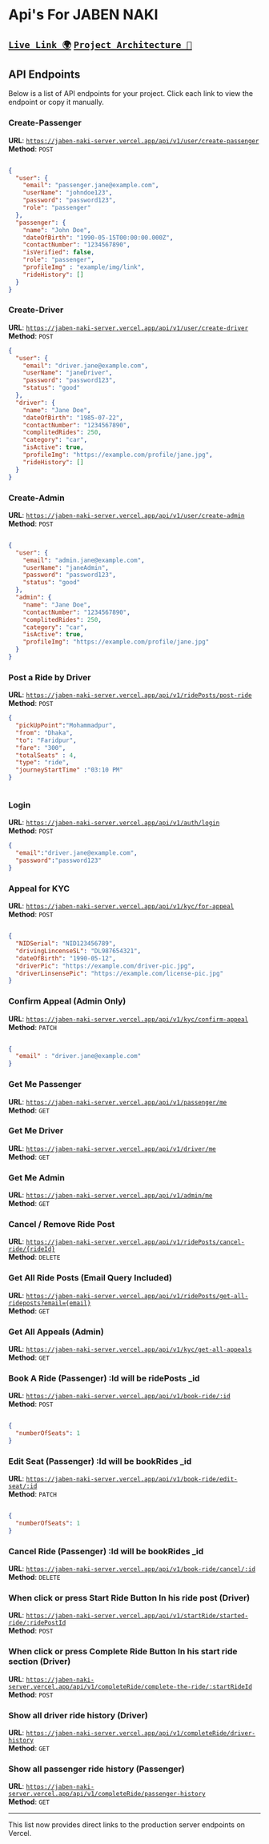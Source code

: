

# Api's For JABEN NAKI 

## [`Live Link 🌍`](https://jaben-naki-server.vercel.app/) [`Project Architecture 📍`](https://www.figma.com/board/Legdx54d7O2mI4pHxWFZKA/Jaben-naki-thesis-Project?t=0Yau3f8ZJy6ig6Ej-0) 


## API Endpoints

Below is a list of API endpoints for your project. Click each link to view the endpoint or copy it manually.

### Create-Passenger
**URL**: [`https://jaben-naki-server.vercel.app/api/v1/user/create-passenger`](https://jaben-naki-server.vercel.app/api/v1/user/create-passenger)  
**Method**: `POST`

```json 

{
  "user": {
    "email": "passenger.jane@example.com",
    "userName": "johndoe123",
    "password": "password123",
    "role": "passenger"
  },
  "passenger": {
    "name": "John Doe",
    "dateOfBirth": "1990-05-15T00:00:00.000Z",
    "contactNumber": "1234567890",
    "isVerified": false,
    "role": "passenger",
    "profileImg" : "example/img/link",
    "rideHistory": []
  }
}

```


### Create-Driver
**URL**: [`https://jaben-naki-server.vercel.app/api/v1/user/create-driver`](https://jaben-naki-server.vercel.app/api/v1/user/create-driver)  
**Method**: `POST`

```json 
{
  "user": {
    "email": "driver.jane@example.com",
    "userName": "janeDriver",
    "password": "password123",
    "status": "good"
  },
  "driver": {
    "name": "Jane Doe",
    "dateOfBirth": "1985-07-22",
    "contactNumber": "1234567890",
    "complitedRides": 250,
    "category": "car",
    "isActive": true,
    "profileImg": "https://example.com/profile/jane.jpg",
    "rideHistory": []
  }
}

```



### Create-Admin
**URL**: [`https://jaben-naki-server.vercel.app/api/v1/user/create-admin`](https://jaben-naki-server.vercel.app/api/v1/user/create-admin)  
**Method**: `POST`

```json 

{
  "user": {
    "email": "admin.jane@example.com",
    "userName": "janeAdmin",
    "password": "password123",
    "status": "good"
  },
  "admin": {
    "name": "Jane Doe",
    "contactNumber": "1234567890",
    "complitedRides": 250,
    "category": "car",
    "isActive": true,
    "profileImg": "https://example.com/profile/jane.jpg"
  }
}

```


### Post a Ride by Driver
**URL**: [`https://jaben-naki-server.vercel.app/api/v1/ridePosts/post-ride`](https://jaben-naki-server.vercel.app/api/v1/ridePosts/post-ride)  
**Method**: `POST`


```json
{
  "pickUpPoint":"Mohammadpur",
  "from": "Dhaka",
  "to": "Faridpur",
  "fare": "300",
  "totalSeats" : 4,
  "type": "ride",
  "journeyStartTime" :"03:10 PM"
}



```

### Login
**URL**: [`https://jaben-naki-server.vercel.app/api/v1/auth/login`](https://jaben-naki-server.vercel.app/api/v1/auth/login)  
**Method**: `POST`

```json
{
  "email":"driver.jane@example.com",
  "password":"password123"
}

```


### Appeal for KYC
**URL**: [`https://jaben-naki-server.vercel.app/api/v1/kyc/for-appeal`](https://jaben-naki-server.vercel.app/api/v1/kyc/for-appeal)  
**Method**: `POST`

```json 

{
  "NIDSerial": "NID123456789",
  "drivingLincenseSL": "DL987654321",
  "dateOfBirth": "1990-05-12",
  "driverPic": "https://example.com/driver-pic.jpg",
  "driverLinsensePic": "https://example.com/license-pic.jpg"
}

```


### Confirm Appeal (Admin Only)
**URL**: [`https://jaben-naki-server.vercel.app/api/v1/kyc/confirm-appeal`](https://jaben-naki-server.vercel.app/api/v1/kyc/confirm-appeal)  
**Method**: `PATCH`

```json 

{
  "email" : "driver.jane@example.com"
}

```

### Get Me Passenger
**URL**: [`https://jaben-naki-server.vercel.app/api/v1/passenger/me`](https://jaben-naki-server.vercel.app/api/v1/passenger/me)  
**Method**: `GET`

### Get Me Driver
**URL**: [`https://jaben-naki-server.vercel.app/api/v1/driver/me`](https://jaben-naki-server.vercel.app/api/v1/driver/me)  
**Method**: `GET`

### Get Me Admin
**URL**: [`https://jaben-naki-server.vercel.app/api/v1/admin/me`](https://jaben-naki-server.vercel.app/api/v1/admin/me)  
**Method**: `GET`

### Cancel / Remove Ride Post
**URL**: [`https://jaben-naki-server.vercel.app/api/v1/ridePosts/cancel-ride/{rideId}`](https://jaben-naki-server.vercel.app/api/v1/ridePosts/cancel-ride/671b3cbf6a71664d7498a57b)  
**Method**: `DELETE`

### Get All Ride Posts (Email Query Included)
**URL**: [`https://jaben-naki-server.vercel.app/api/v1/ridePosts/get-all-rideposts?email={email}`](https://jaben-naki-server.vercel.app/api/v1/ridePosts/get-all-rideposts?email=driver.jane@example.com)  
**Method**: `GET`

### Get All Appeals (Admin)
**URL**: [`https://jaben-naki-server.vercel.app/api/v1/kyc/get-all-appeals`](https://jaben-naki-server.vercel.app/api/v1/kyc/get-all-appeals)  
**Method**: `GET`

### Book A Ride (Passenger) :Id will be ridePosts _id
**URL**: [`https://jaben-naki-server.vercel.app/api/v1/book-ride/:id`](https://jaben-naki-server.vercel.app/api/v1/book-ride/:id)  
**Method**: `POST`

```json 

{
  "numberOfSeats": 1
}

```

### Edit Seat (Passenger) :Id will be bookRides  _id
**URL**: [`https://jaben-naki-server.vercel.app/api/v1/book-ride/edit-seat/:id`](https://jaben-naki-server.vercel.app/api/v1/book-ride/edit-seat/:id)  
**Method**: `PATCH`

```json 

{
  "numberOfSeats": 1
}

```

### Cancel Ride (Passenger) :Id will be bookRides  _id  
**URL**: [`https://jaben-naki-server.vercel.app/api/v1/book-ride/cancel/:id`](https://jaben-naki-server.vercel.app/api/v1/book-ride/cancel/:id)  
**Method**: `DELETE`

### When click or press Start Ride Button In his ride post (Driver)
**URL**: [`https://jaben-naki-server.vercel.app/api/v1/startRide/started-ride/:ridePostId`]()  
**Method**: `POST`

### When click or press Complete Ride Button In his start ride section (Driver) 
**URL**: [`https://jaben-naki-server.vercel.app/api/v1/completeRide/complete-the-ride/:startRideId`]()  
**Method**: `POST`

### Show all driver ride history (Driver) 
**URL**: [`https://jaben-naki-server.vercel.app/api/v1/completeRide/driver-history`]()  
**Method**: `GET`

### Show all passenger ride history (Passenger) 
**URL**: [`https://jaben-naki-server.vercel.app/api/v1/completeRide/passenger-history`]()  
**Method**: `GET`

---

This list now provides direct links to the production server endpoints on Vercel.
